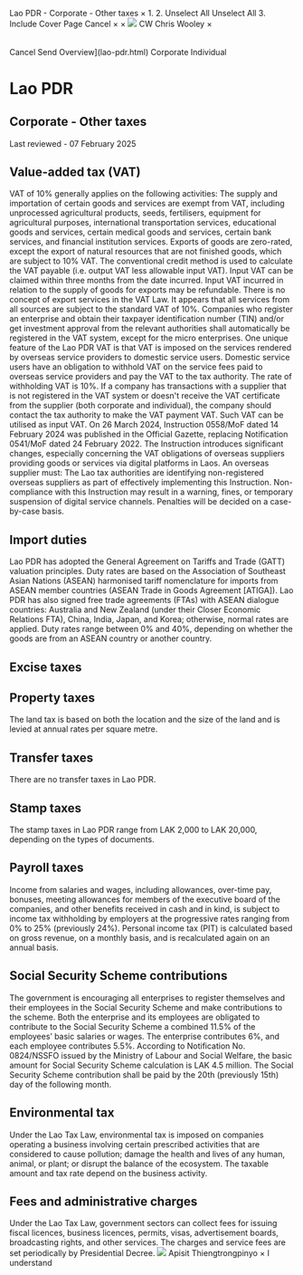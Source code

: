 Lao PDR - Corporate - Other taxes
×
1.
2.
Unselect All
Unselect All
3.
Include Cover Page
Cancel
×
×
![](-/media/world-wide-tax-summaries/attachments/global---chris-wooley.ashx%3Frev=ac5e5f3223b34096b1afc2a6009c7320&revision=ac5e5f32-23b3-4096-b1af-c2a6009c7320&hash=859B7ADC84DC2CBEC9760E9E6EE7DE6D0A8BFCDF)
CW
Chris Wooley
×
######
Cancel
Send
Overview](lao-pdr.html)
Corporate
Individual
# Lao PDR
## Corporate - Other taxes
Last reviewed - 07 February 2025
## Value-added tax (VAT)
VAT of 10% generally applies on the following activities:
The supply and importation of certain goods and services are exempt from VAT, including unprocessed agricultural products, seeds, fertilisers, equipment for agricultural purposes, international transportation services, educational goods and services, certain medical goods and services, certain bank services, and financial institution services.
Exports of goods are zero-rated, except the export of natural resources that are not finished goods, which are subject to 10% VAT.
The conventional credit method is used to calculate the VAT payable (i.e. output VAT less allowable input VAT). Input VAT can be claimed within three months from the date incurred. Input VAT incurred in relation to the supply of goods for exports may be refundable.
There is no concept of export services in the VAT Law. It appears that all services from all sources are subject to the standard VAT of 10%.
Companies who register an enterprise and obtain their taxpayer identification number (TIN) and/or get investment approval from the relevant authorities shall automatically be registered in the VAT system, except for the micro enterprises.
One unique feature of the Lao PDR VAT is that VAT is imposed on the services rendered by overseas service providers to domestic service users. Domestic service users have an obligation to withhold VAT on the service fees paid to overseas service providers and pay the VAT to the tax authority. The rate of withholding VAT is 10%.
If a company has transactions with a supplier that is not registered in the VAT system or doesn't receive the VAT certificate from the supplier (both corporate and individual), the company should contact the tax authority to make the VAT payment VAT. Such VAT can be utilised as input VAT.
On 26 March 2024, Instruction 0558/MoF dated 14 February 2024 was published in the Official Gazette, replacing Notification 0541/MoF dated 24 February 2022. The Instruction introduces significant changes, especially concerning the VAT obligations of overseas suppliers providing goods or services via digital platforms in Laos.
An overseas supplier must:
The Lao tax authorities are identifying non-registered overseas suppliers as part of effectively implementing this Instruction. Non-compliance with this Instruction may result in a warning, fines, or temporary suspension of digital service channels. Penalties will be decided on a case-by-case basis.
## Import duties
Lao PDR has adopted the General Agreement on Tariffs and Trade (GATT) valuation principles.
Duty rates are based on the Association of Southeast Asian Nations (ASEAN) harmonised tariff nomenclature for imports from ASEAN member countries (ASEAN Trade in Goods Agreement [ATIGA]).
Lao PDR has also signed free trade agreements (FTAs) with ASEAN dialogue countries: Australia and New Zealand (under their Closer Economic Relations FTA), China, India, Japan, and Korea; otherwise, normal rates are applied. Duty rates range between 0% and 40%, depending on whether the goods are from an ASEAN country or another country.
## Excise taxes
## Property taxes
The land tax is based on both the location and the size of the land and is levied at annual rates per square metre.
## Transfer taxes
There are no transfer taxes in Lao PDR.
## Stamp taxes
The stamp taxes in Lao PDR range from LAK 2,000 to LAK 20,000, depending on the types of documents.
## Payroll taxes
Income from salaries and wages, including allowances, over-time pay, bonuses, meeting allowances for members of the executive board of the companies, and other benefits received in cash and in kind, is subject to income tax withholding by employers at the progressive rates ranging from 0% to 25% (previously 24%). Personal income tax (PIT) is calculated based on gross revenue, on a monthly basis, and is recalculated again on an annual basis.
## Social Security Scheme contributions
The government is encouraging all enterprises to register themselves and their employees in the Social Security Scheme and make contributions to the scheme. Both the enterprise and its employees are obligated to contribute to the Social Security Scheme a combined 11.5% of the employees’ basic salaries or wages. The enterprise contributes 6%, and each employee contributes 5.5%.
According to Notification No. 0824/NSSFO issued by the Ministry of Labour and Social Welfare, the basic amount for Social Security Scheme calculation is LAK 4.5 million.
The Social Security Scheme contribution shall be paid by the 20th (previously 15th) day of the following month.
## Environmental tax
Under the Lao Tax Law, environmental tax is imposed on companies operating a business involving certain prescribed activities that are considered to cause pollution; damage the health and lives of any human, animal, or plant; or disrupt the balance of the ecosystem. The taxable amount and tax rate depend on the business activity.
## Fees and administrative charges
Under the Lao Tax Law, government sectors can collect fees for issuing fiscal licences, business licences, permits, visas, advertisement boards, broadcasting rights, and other services. The charges and service fees are set periodically by Presidential Decree.
![](-/media/world-wide-tax-summaries/laopdrapisit-thiengtrongpinyolao-pdr--apisit-thiengtrongpinyojpg20240718111156580.ashx%3Frev=4bccc95d537d4f6384dd45b4f67a0ffe&revision=4bccc95d-537d-4f63-84dd-45b4f67a0ffe&hash=0C2E932341382E88FEB616BDB9FAC2AAF6D45892)
Apisit Thiengtrongpinyo
×
I understand